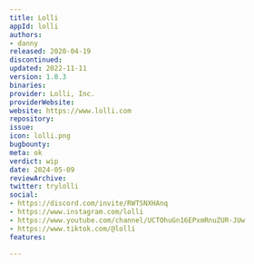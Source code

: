 ```yaml
---
title: Lolli
appId: lolli
authors:
- danny
released: 2020-04-19
discontinued: 
updated: 2022-11-11
version: 1.8.3
binaries: 
provider: Lolli, Inc.
providerWebsite: 
website: https://www.lolli.com
repository: 
issue: 
icon: lolli.png
bugbounty: 
meta: ok
verdict: wip
date: 2024-05-09
reviewArchive: 
twitter: trylolli
social:
- https://discord.com/invite/RWTSNXHAnq
- https://www.instagram.com/lolli
- https://www.youtube.com/channel/UCTOhuGn16EPxmRnuZUR-JUw
- https://www.tiktok.com/@lolli
features: 

---
```


